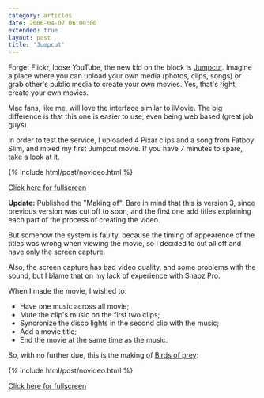 ```yaml
---
category: articles
date: 2006-04-07 06:00:00
extended: true
layout: post
title: 'Jumpcut'
---
```


<p>Forget Flickr, loose YouTube, the new kid on the block is <a href="http://jumpcut.com/">Jumpcut</a>. Imagine a place where you can upload your own media (photos, clips, songs) or grab other's public media to create your own movies. Yes, that's right, create your own movies.</p>

<p>Mac fans, like me, will love the interface similar to iMovie. The big difference is that this one is easier to use, even being web based (great job guys).</p>

<p>In order to test the service, I uploaded 4 Pixar clips and a song from Fatboy Slim, and mixed my first Jumpcut movie. If you have 7 minutes to spare, take a look at it.</p>

<!--more-->

{% include html/post/novideo.html %}

<!--
<object width="300" height="200">
  <param name="movie" value="http://www.jumpcut.com/media/flash/jump.swf" >
  <param name="flashvars" value="asset_type=movie&asset_id=BC682D4CC61911DA93121E5938C41118&eb=1" >
  <embed src="http://www.jumpcut.com/media/flash/jump.swf" width="300" height="200" flashvars="asset_type=movie&asset_id=BC682D4CC61911DA93121E5938C41118&eb=1" type="application/x-shockwave-flash" >
</object>
-->

<p><a href="http://www.jumpcut.com/fullscreen?id=BC682D4CC61911DA93121E5938C41118&type=movie">Click here for fullscreen</a></p>

<p><strong>Update:</strong> Published the "Making of". Bare in mind that this is version 3, since previous version was cut off to soon, and the first one add titles explaining each part of the process of creating the video.</p>

<p>But somehow the system is faulty, because the timing of appearence of the titles was wrong when viewing the movie, so I decided to cut all off and have only the screen capture.</p>

<p>Also, the screen capture has bad video quality, and some problems with the sound, but I blame that on my lack of experience with Snapz Pro.</p>

<p>When I made the movie, I wished to:</p>

<ul>
  <li>Have one music across all movie;</li>
  <li>Mute the clip's music on the first two clips;</li>
  <li>Syncronize the disco lights in the second clip with the music;</li>
  <li>Add a movie title;</li>
  <li>End the movie at the same time as the music.</li>
</ul>

<p>So, with no further due, this is the making of <a href="http://www.jumpcut.com/view?id=BC682D4CC61911DA93121E5938C41118">Birds of prey</a>:</p>

{% include html/post/novideo.html %}

<!--
<object width="300" height="200">
  <param name="movie" value="http://www.jumpcut.com/media/flash/jump.swf" >
  <param name="flashvars" value="asset_type=movie&asset_id=B9BB0036C65C11DAB5C3C25D1D71DE99&eb=1" >
  <embed src="http://www.jumpcut.com/media/flash/jump.swf" flashvars="asset_type=movie&asset_id=B9BB0036C65C11DAB5C3C25D1D71DE99&eb=1" type="application/x-shockwave-flash" >
</object>
-->

<p><a href="http://www.jumpcut.com/fullscreen?id=B9BB0036C65C11DAB5C3C25D1D71DE99&type=movie">Click here for fullscreen</a></p>
